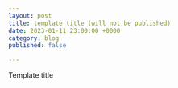 ```yaml
---
layout: post
title: template title (will not be published)
date: 2023-01-11 23:00:00 +0000
category: blog
published: false

---
```

Template title